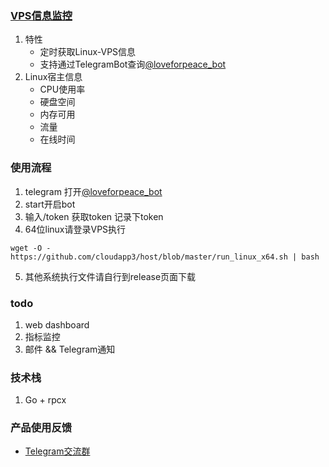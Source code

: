### [VPS信息监控](https://github.com/cloudapp3/host)
1. 特性
    - 定时获取Linux-VPS信息
    - 支持通过TelegramBot查询[@loveforpeace_bot](https://t.me/loveforpeace_bot)
2. Linux宿主信息
    - CPU使用率
    - 硬盘空间
    - 内存可用
    - 流量
    - 在线时间

### 使用流程
1. telegram 打开[@loveforpeace_bot](https://t.me/loveforpeace_bot)
2. start开启bot  
3. 输入/token 获取token 记录下token
4. 64位linux请登录VPS执行    
 ~~~
 wget -O - https://github.com/cloudapp3/host/blob/master/run_linux_x64.sh | bash
 ~~~~
5. 其他系统执行文件请自行到release页面下载 
### todo
1. web dashboard
2. 指标监控
3. 邮件 && Telegram通知

### 技术栈
1. Go + rpcx

### 产品使用反馈
- [Telegram交流群](https://t.me/VPSTG)